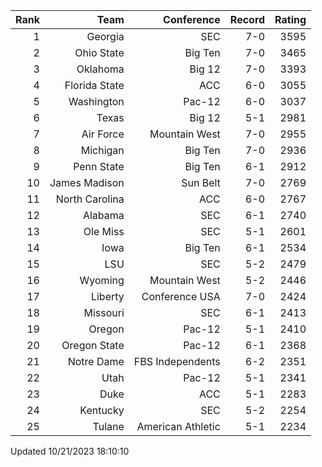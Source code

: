 | Rank  | Team                 | Conference           | Record   | Rating |
| ---:  | ---:                 | ---:                 | ---:     | ---:   |
| 1     | Georgia              | SEC                  | 7-0      | 3595   |
| 2     | Ohio State           | Big Ten              | 7-0      | 3465   |
| 3     | Oklahoma             | Big 12               | 7-0      | 3393   |
| 4     | Florida State        | ACC                  | 6-0      | 3055   |
| 5     | Washington           | Pac-12               | 6-0      | 3037   |
| 6     | Texas                | Big 12               | 5-1      | 2981   |
| 7     | Air Force            | Mountain West        | 7-0      | 2955   |
| 8     | Michigan             | Big Ten              | 7-0      | 2936   |
| 9     | Penn State           | Big Ten              | 6-1      | 2912   |
| 10    | James Madison        | Sun Belt             | 7-0      | 2769   |
| 11    | North Carolina       | ACC                  | 6-0      | 2767   |
| 12    | Alabama              | SEC                  | 6-1      | 2740   |
| 13    | Ole Miss             | SEC                  | 5-1      | 2601   |
| 14    | Iowa                 | Big Ten              | 6-1      | 2534   |
| 15    | LSU                  | SEC                  | 5-2      | 2479   |
| 16    | Wyoming              | Mountain West        | 5-2      | 2446   |
| 17    | Liberty              | Conference USA       | 7-0      | 2424   |
| 18    | Missouri             | SEC                  | 6-1      | 2413   |
| 19    | Oregon               | Pac-12               | 5-1      | 2410   |
| 20    | Oregon State         | Pac-12               | 6-1      | 2368   |
| 21    | Notre Dame           | FBS Independents     | 6-2      | 2351   |
| 22    | Utah                 | Pac-12               | 5-1      | 2341   |
| 23    | Duke                 | ACC                  | 5-1      | 2283   |
| 24    | Kentucky             | SEC                  | 5-2      | 2254   |
| 25    | Tulane               | American Athletic    | 5-1      | 2234   |

Updated 10/21/2023 18:10:10
